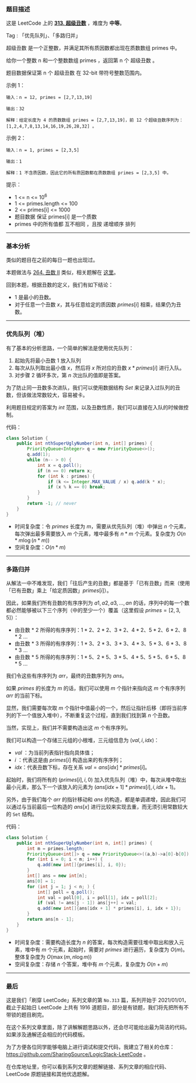### 题目描述

这是 LeetCode 上的 **[313. 超级丑数](https://leetcode-cn.com/problems/super-ugly-number/solution/gong-shui-san-xie-yi-ti-shuang-jie-you-x-jyow/)** ，难度为 **中等**。

Tag : 「优先队列」、「多路归并」



超级丑数 是一个正整数，并满足其所有质因数都出现在质数数组 primes 中。

给你一个整数 n 和一个整数数组 primes ，返回第 n 个 超级丑数 。

题目数据保证第 n 个 超级丑数 在 32-bit 带符号整数范围内。

示例 1：
```
输入：n = 12, primes = [2,7,13,19]

输出：32 

解释：给定长度为 4 的质数数组 primes = [2,7,13,19]，前 12 个超级丑数序列为：[1,2,4,7,8,13,14,16,19,26,28,32] 。
```
示例 2：
```
输入：n = 1, primes = [2,3,5]

输出：1

解释：1 不含质因数，因此它的所有质因数都在质数数组 primes = [2,3,5] 中。
```

提示：
* 1 <= n <= $10^6$
* 1 <= primes.length <= 100
* 2 <= primes[i] <= 1000
* 题目数据 保证 primes[i] 是一个质数
* primes 中的所有值都 互不相同 ，且按 递增顺序 排列


---

### 基本分析

类似的题目在之前的每日一题也出现过。

本题做法与 [264. 丑数 II](https://leetcode-cn.com/problems/ugly-number-ii/) 类似，相关题解在 [这里](https://leetcode-cn.com/problems/ugly-number-ii/solution/gong-shui-san-xie-yi-ti-shuang-jie-you-x-3nvs/)。

回到本题，根据丑数的定义，我们有如下结论：

* $1$ 是最小的丑数。
* 对于任意一个丑数 $x$，其与任意给定的质因数 $primes[i]$ 相乘，结果仍为丑数。

---

### 优先队列（堆）

有了基本的分析思路，一个简单的解法是使用优先队列：

1. 起始先将最小丑数 $1$ 放入队列
2. 每次从队列取出最小值 $x$，然后将 $x$ 所对应的丑数 $x * primes[i]$ 进行入队。
3. 对步骤 $2$ 循环多次，第 $n$ 次出队的值即是答案。

为了防止同一丑数多次进队，我们可以使用数据结构 $Set$ 来记录入过队列的丑数，但该做法常数较大，容易被卡。

利用题目规定的答案为 $int$ 范围，以及丑数性质，我们可以直接在入队的时候做控制。

代码：
```Java
class Solution {
    public int nthSuperUglyNumber(int n, int[] primes) {
        PriorityQueue<Integer> q = new PriorityQueue<>();
        q.add(1);
        while (n-- > 0) {
            int x = q.poll();
            if (n == 0) return x;
            for (int k : primes) {
                if (k <= Integer.MAX_VALUE / x) q.add(k * x);
                if (x % k == 0) break;
            }
        }
        return -1; // never
    }
}
```
* 时间复杂度：令 $primes$ 长度为 $m$，需要从优先队列（堆）中弹出 $n$ 个元素，每次弹出最多需要放入 $m$ 个元素，堆中最多有 $n * m$ 个元素。复杂度为 $O(n * m \log{(n * m)})$
* 空间复杂度：$O(n * m)$

---

### 多路归并

从解法一中不难发现，我们「往后产生的丑数」都是基于「已有丑数」而来（使用「已有丑数」乘上「给定质因数」$primes[i]$）。

因此，如果我们所有丑数的有序序列为 $a1,a2,a3,...,an$ 的话，序列中的每一个数都必然能够被以下三个序列（中的至少一个）覆盖（这里假设 $primes = [2,3,5]$）：

* 由丑数 * $2$ 所得的有序序列：$1 * 2$、$2 * 2$、$3 * 2$、$4 * 2$、$5 * 2$、$6 * 2$、$8 * 2$ ...
* 由丑数 * $3$ 所得的有序序列：$1 * 3$、$2 * 3$、$3 * 3$、$4 * 3$、$5 * 3$、$6 * 3$、$8 * 3$ ...
* 由丑数 * $5$ 所得的有序序列：$1 * 5$、$2 * 5$、$3 * 5$、$4 * 5$、$5 * 5$、$6 * 5$、$8 * 5$ ...

我们令这些有序序列为 $arr$，最终的丑数序列为 $ans$。

如果 $primes$ 的长度为 $m$ 的话，我们可以使用 $m$ 个指针来指向这 $m$ 个有序序列 $arr$ 的当前下标。

显然，我们需要每次取 $m$ 个指针中值最小的一个，然后让指针后移（即将当前序列的下一个值放入堆中），不断重复这个过程，直到我们找到第 $n$ 个丑数。

当然，实现上，我们并不需要构造出这 $m$ 个有序序列。

我们可以构造一个存储三元组的小根堆，三元组信息为 $(val, i, idx)$：

* $val$ ：为当前列表指针指向具体值；
* $i$ ：代表这是由 $primes[i]$ 构造出来的有序序列；
* $idx$：代表丑数下标，存在关系 $val = ans[idx] * primes[i]$。

起始时，我们将所有的 $(primes[i], i, 0)$ 加入优先队列（堆）中，每次从堆中取出最小元素，那么下一个该放入的元素为 $(ans[idx + 1] * primes[i], i, idx + 1)$。

另外，由于我们每个 $arr$ 的指针移动和 $ans$ 的构造，都是单调递增，因此我们可以通过与当前最后一位构造的 $ans[x]$ 进行比较来实现去重，而无须引用常数较大的 `Set` 结构。

代码：
```Java
class Solution {
    public int nthSuperUglyNumber(int n, int[] primes) {
        int m = primes.length;
        PriorityQueue<int[]> q = new PriorityQueue<>((a,b)->a[0]-b[0]); 
        for (int i = 0; i < m; i++) {
            q.add(new int[]{primes[i], i, 0});
        }
        int[] ans = new int[n];
        ans[0] = 1;
        for (int j = 1; j < n; ) {
            int[] poll = q.poll();
            int val = poll[0], i = poll[1], idx = poll[2];
            if (val != ans[j - 1]) ans[j++] = val;
            q.add(new int[]{ans[idx + 1] * primes[i], i, idx + 1});
        }
        return ans[n - 1];
    }
}
```
* 时间复杂度：需要构造长度为 $n$ 的答案，每次构造需要往堆中取出和放入元素，堆中有 $m$ 个元素，起始时，需要对 $primes$ 进行遍历，复杂度为 $O(m)$。整体复杂度为 $O(\max(m, n\log{m}))$
* 空间复杂度：存储 $n$ 个答案，堆中有 $m$ 个元素，复杂度为 $O(n + m)$

---

### 最后

这是我们「刷穿 LeetCode」系列文章的第 `No.313` 篇，系列开始于 2021/01/01，截止于起始日 LeetCode 上共有 1916 道题目，部分是有锁题，我们将先把所有不带锁的题目刷完。

在这个系列文章里面，除了讲解解题思路以外，还会尽可能给出最为简洁的代码。如果涉及通解还会相应的代码模板。

为了方便各位同学能够电脑上进行调试和提交代码，我建立了相关的仓库：https://github.com/SharingSource/LogicStack-LeetCode 。

在仓库地址里，你可以看到系列文章的题解链接、系列文章的相应代码、LeetCode 原题链接和其他优选题解。

